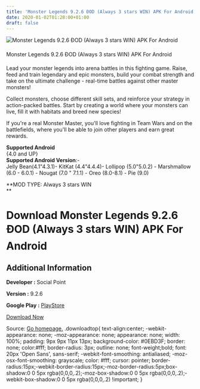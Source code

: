 ```yaml
---
title: 'Monster Legends 9.2.6 ÐOD (Always 3 stars WIN) APK For Android'
date: 2020-01-02T01:28:00+01:00
draft: false
---
```


![Monster Legends 9.2.6 ÐOD (Always 3 stars WIN) APK For Android](https://i1.wp.com/apkhome.net/wp-content/uploads/2019/11/Monster-Legends-9.2.6-ÐOD-Always-3-stars-WIN.png "Monster Legends 9.2.6 ÐOD (Always 3 stars WIN) APK For Android")

  

Monster Legends 9.2.6 ÐOD (Always 3 stars WIN) APK For Android

Lead your monster legends into arena battles in this fighting game. Raise, feed and train legendary and epic monsters, build your combat strength and take on the ultimate challenge - real-time battles against other master monsters!

Collect monsters, choose different skill sets, and reinforce your strategy in action-packed battles. Start by creating a world where your monsters can live, fill it with habitats and breed new species!

If you're a real Monster Master, you'll love fighting in Team Wars and on the battlefields, where you'll be able to join other players and earn great rewards.

**Supported Android**  
{4.0 and UP}  
**Supported Android Version**:-  
Jelly Bean(4.1"4.3.1)- KitKat (4.4"4.4.4)- Lollipop (5.0"5.0.2) - Marshmallow (6.0 - 6.0.1) - Nougat (7.0 " 7.1.1) - Oreo (8.0-8.1) - Pie (9.0)

**MOD TYPE: Always 3 stars WIN  
**

Download Monster Legends 9.2.6 ÐOD (Always 3 stars WIN) APK For Android
========================================================================

Additional Information
----------------------

**Developer :** Social Point

**Version :** 9.2.6

**Google Play :** [PlayStore](https://play.google.com/store/apps/details?id=es.socialpoint.MonsterLegends)

  

[Download Now](https://store4app.co/post/monster-legends-9-2-6-od-always-3-stars-win-apk-for-android_1573679211)

  
Source: [Go homepage.](https://store4app.co/post/monster-legends-9-2-6-od-always-3-stars-win-apk-for-android_1573679211) .downloadtop{ text-align:center; -webkit-appearance: none; -moz-appearance: none; appearance: none; width: 100%; padding: 9px 9px 11px 13px; background-color: #0EBD3F; border: none; color:#fff; border-radius: 3px; outline: none; font-weight;bold; font: 20px 'Open Sans', sans-serif; -webkit-font-smoothing: antialiased; -moz-osx-font-smoothing: grayscale; color: #fff; cursor: pointer; border-radius:15px;-webkit-border-radius:15px;-moz-border-radius:5px;box-shadow:0 0 5px rgba(0,0,0,.2);-moz-box-shadow:0 0 5px rgba(0,0,0,.2);-webkit-box-shadow:0 0 5px rgba(0,0,0,.2) !important; }